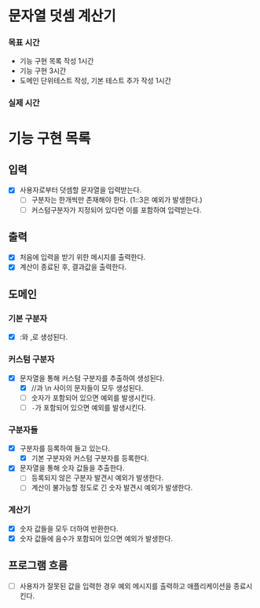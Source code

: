 # 문자열 덧셈 계산기

### 목표 시간
- 기능 구현 목록 작성 1시간
- 기능 구현 3시간
- 도메인 단위테스트 작성, 기본 테스트 추가 작성 1시간

### 실제 시간

# 기능 구현 목록

## 입력
- [x] 사용자로부터 덧셈할 문자열을 입력받는다.
  - [ ] 구분자는 한개씩만 존재해야 한다. (1::3은 예외가 발생한다.)
  - [ ] 커스텀구분자가 지정되어 있다면 이를 포함하여 입력받는다.

## 출력
- [x] 처음에 입력을 받기 위한 메시지를 출력한다.
- [x] 계산이 종료된 후, 결과값을 출력한다.

## 도메인

### 기본 구분자
- [x] :와 ,로 생성된다.

### 커스텀 구분자
- [x] 문자열을 통해 커스텀 구분자를 추출하여 생성된다.
  - [x] //과 \n 사이의 문자들이 모두 생성된다.
  - [ ] 숫자가 포함되어 있으면 예외를 발생시킨다.
  - [ ] `-`가 포함되어 있으면 예외를 발생시킨다.

### 구분자들
- [x] 구분자를 등록하여 들고 있는다.
  - [x] 기본 구분자와 커스텀 구분자를 등록한다.
- [x] 문자열을 통해 숫자 값들을 추출한다.
  - [ ] 등록되지 않은 구분자 발견시 예외가 발생한다.
  - [ ] 계산이 불가능할 정도로 긴 숫자 발견시 예외가 발생한다.

### 계산기
- [x] 숫자 값들을 모두 더하여 반환한다.
- [x] 숫자 값들에 음수가 포함되어 있으면 예외가 발생한다.

## 프로그램 흐름
- [ ] 사용자가 잘못된 값을 입력한 경우 예외 메시지를 출력하고 애플리케이션을 종료시킨다.